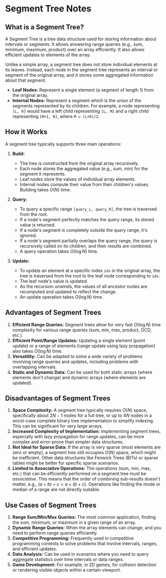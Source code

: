 # Segment Tree Notes

## What is a Segment Tree?

A Segment Tree is a tree data structure used for storing information about intervals or segments. It allows answering range queries (e.g., sum, minimum, maximum, product) over an array efficiently. It also allows efficient updates to elements of the array.

Unlike a simple array, a segment tree does not store individual elements at its leaves. Instead, each node in the segment tree represents an interval or segment of the original array, and it stores some aggregated information about that segment.

* **Leaf Nodes:** Represent a single element (a segment of length 1) from the original array.
* **Internal Nodes:** Represent a segment which is the union of the segments represented by its children. For example, a node representing `[L, R]` would have a left child representing `[L, M]` and a right child representing `[M+1, R]`, where `M = (L+R)/2`.

## How it Works

A segment tree typically supports three main operations:

1.  **Build:**
    * The tree is constructed from the original array recursively.
    * Each node stores the aggregated value (e.g., sum, min) for the segment it represents.
    * Leaf nodes store the values of individual array elements.
    * Internal nodes compute their value from their children's values. Building takes $O(N)$ time.

2.  **Query:**
    * To query a specific range `[query_L, query_R]`, the tree is traversed from the root.
    * If a node's segment perfectly matches the query range, its stored value is returned.
    * If a node's segment is completely outside the query range, it's ignored.
    * If a node's segment partially overlaps the query range, the query is recursively called on its children, and their results are combined.
    * A query operation takes $O(\log N)$ time.

3.  **Update:**
    * To update an element at a specific index `idx` in the original array, the tree is traversed from the root to the leaf node corresponding to `idx`.
    * The leaf node's value is updated.
    * As the recursion unwinds, the values of all ancestor nodes are recomputed and updated to reflect the change.
    * An update operation takes $O(\log N)$ time.

## Advantages of Segment Trees

1.  **Efficient Range Queries:** Segment trees allow for very fast $O(\log N)$ time complexity for various range queries (sum, min, max, product, GCD, etc.).
2.  **Efficient Point/Range Updates:** Updating a single element (point update) or a range of elements (range update using lazy propagation) also takes $O(\log N)$ time.
3.  **Versatility:** Can be adapted to solve a wide variety of problems involving range queries and updates, including problems with overlapping intervals.
4.  **Static and Dynamic Data:** Can be used for both static arrays (where elements don't change) and dynamic arrays (where elements are updated).

## Disadvantages of Segment Trees

1.  **Space Complexity:** A segment tree typically requires $O(N)$ space, specifically about $2N - 1$ nodes for a full tree, or up to $4N$ nodes in a worst-case complete binary tree implementation to simplify indexing. This can be significant for very large arrays.
2.  **Increased Complexity of Implementation:** Implementing segment trees, especially with lazy propagation for range updates, can be more complex and error-prone than simpler data structures.
3.  **Not Ideal for Sparse Data:** If the array is very sparse (most elements are zero or empty), a segment tree still occupies $O(N)$ space, which might be inefficient. Other data structures like Fenwick Trees (BITs) or sparse tables might be better for specific sparse scenarios.
4.  **Limited to Associative Operations:** The operations (sum, min, max, etc.) that can be efficiently performed on a segment tree must be *associative*. This means that the order of combining sub-results doesn't matter, e.g., $(a+b)+c = a+(b+c)$. Operations like finding the mode or median of a range are not directly suitable.

## Use Cases of Segment Trees

1.  **Range Sum/Min/Max Queries:** The most common application, finding the sum, minimum, or maximum in a given range of an array.
2.  **Dynamic Range Queries:** When the array elements can change, and you need to perform range queries efficiently.
3.  **Competitive Programming:** Frequently used in competitive programming contests to solve problems that involve intervals, ranges, and efficient updates.
4.  **Data Analysis:** Can be used in scenarios where you need to query aggregate statistics over time intervals or data ranges.
5.  **Game Development:** For example, in 2D games, for collision detection or rendering visible objects within a certain viewport.